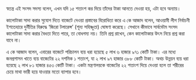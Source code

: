 স্বতন্ত্র এই সংসদ সদস্য বলেন, এখন যদি ১৫ শতাংশ কর দিয়ে তাঁদের টাকা আনতে দেওয়া হয়, এটা হবে অন্যায়।

কালোটাকা সাদা করার সুযোগ দিতে বাজেটে দেওয়া প্রস্তাবের বিরোধিতা করে এ কে আজাদ বলেন, আওয়ামী লীগ নির্বাচনী ইশতেহারে দুর্নীতির বিরুদ্ধে ‘জিরো টলারেন্স’ (শূন্য সহিষ্ণুতা) ঘোষণা করেছে। সেখানে কীভাবে সার্বভৌম সংসদ কালোটাকা সাদা করার বৈধতা দিতে পারে, তা বোধগম্য নয়। তিনি প্রশ্ন রাখেন, কেন কালোটাকার উৎস নিয়ে প্রশ্ন করা যাবে না।

এ কে আজাদ বলেন, এবারের বাজেটে পরিচালন ব্যয় ধরা হয়েছে ৫ লাখ ৬ হাজার ৯৭১ কোটি টাকা। এর মধ্যে জনপ্রশাসন খাতে ব্যয় বাজেটের ২২ দশমিক ১ শতাংশ, যা ২ লাখ ৯৭ হাজার ৩৮৮ কোটি টাকা। অথচ উন্নয়ন ব্যয় ধরা হয়েছে ২ লাখ ৮১ হাজার ৪৫৩ কোটি টাকা। একটা মন্ত্রণালয়কে বাজেটের ২২ শতাংশ দিয়ে দেওয়া হলে তা শরীরের চেয়ে মাথা ভারী হয়ে যাওয়ার মতো ব্যাপার হবে।
